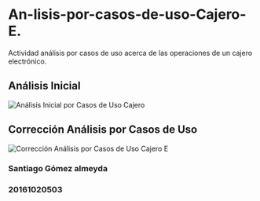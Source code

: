 # An-lisis-por-casos-de-uso-Cajero-E.
Actividad análisis por casos de uso acerca de las operaciones de un cajero electrónico.

## Análisis Inicial

![Análisis Inicial por Casos de Uso Cajero](https://user-images.githubusercontent.com/20057560/82579640-b89b5580-9b53-11ea-9b9e-b85a196df8e6.png)

## Corrección Análisis por Casos de Uso

![Corrección Análisis por Casos de Uso Cajero E](https://user-images.githubusercontent.com/20057560/82582241-5fcdbc00-9b57-11ea-8165-30baee214a4a.png)


### Santiago Gómez almeyda
### 20161020503
